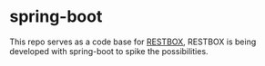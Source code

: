 # spring-boot
 This repo serves as a code base for [RESTBOX](https://restbox.herokuapp.com/), RESTBOX is being developed with spring-boot to spike the possibilities. 
